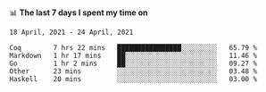 <!--
### Hi there 👋

- 🤔 I was learning formal verification with Coq formally, but want to **build things** now.
- 😬 I am broadly interested in **computer systems** and **programming languages** (just a beginner 🥺).
- 🤩 (I hope I can) code for fun!

<img src="https://github-readme-stats.vercel.app/api?username=xxchan&show_icons=true&icon_color=0366d6&text_color=24292e&bg_color=ffffff&hide_title=true" />

---
-->


📊 **The last 7 days I spent my time on** 

<!--START_SECTION:waka-->
```text
18 April, 2021 - 24 April, 2021

Coq        7 hrs 22 mins   ████████████████░░░░░░░░░   65.79 % 
Markdown   1 hr 17 mins    ██░░░░░░░░░░░░░░░░░░░░░░░   11.46 % 
Go         1 hr 2 mins     ██░░░░░░░░░░░░░░░░░░░░░░░   09.27 % 
Other      23 mins         ░░░░░░░░░░░░░░░░░░░░░░░░░   03.48 % 
Haskell    20 mins         ░░░░░░░░░░░░░░░░░░░░░░░░░   03.00 %
```
<!--END_SECTION:waka-->

<!--
**xxchan/xxchan** is a ✨ _special_ ✨ repository because its `README.md` (this file) appears on your GitHub profile.

Here are some ideas to get you started:

- 🔭 I’m currently working on ...
- 🌱 I’m currently learning ...
- 👯 I’m looking to collaborate on ...
- 🤔 I’m looking for help with ...
- 💬 Ask me about ...
- 📫 How to reach me: ...
- 😄 Pronouns: ...
- ⚡ Fun fact: ...
-->
